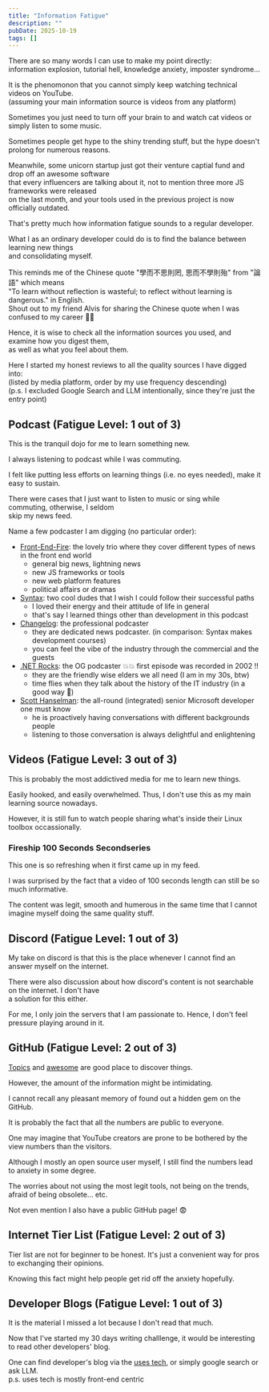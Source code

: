 ```yaml
---
title: "Information Fatigue"
description: ""
pubDate: 2025-10-19
tags: []
---
```


There are so many words I can use to make my point directly:  
information explosion, tutorial hell, knowledge anxiety, imposter syndrome...

It is the phenomonon that you cannot simply keep watching technical videos on YouTube.  
(assuming your main information source is videos from any platform)

Sometimes you just need to turn off your brain to and watch cat videos or simply listen to some music.

Sometimes people get hype to the shiny trending stuff, but the hype doesn't prolong for numerous reasons.

Meanwhile, some unicorn startup just got their venture captial fund and drop off an awesome software  
that every influencers are talking about it, not to mention three more JS frameworks were released  
on the last month, and your tools used in the previous project is now officially outdated.

That's pretty much how information fatigue sounds to a regular developer.

What I as an ordinary developer could do is to find the balance between learning new things  
and consolidating myself.

This reminds me of the Chinese quote "學而不思則罔, 思而不學則殆" from "論語" which means  
"To learn without reflection is wasteful; to reflect without learning is dangerous." in English.  
Shout out to my friend Alvis for sharing the Chinese quote when I was confused to my career 🤜🤛

Hence, it is wise to check all the information sources you used, and examine how you digest them,  
as well as what you feel about them.

Here I started my honest reviews to all the quality sources I have digged into:  
(listed by media platform, order by my use frequency descending)  
(p.s. I excluded Google Search and LLM intentionally, since they're just the entry point)

## Podcast (Fatigue Level: 1 out of 3)

This is the tranquil dojo for me to learn something new.

I always listening to podcast while I was commuting.

I felt like putting less efforts on learning things (i.e. no eyes needed), make it easy to sustain.

There were cases that I just want to listen to music or sing while commuting, otherwise, I seldom  
skip my news feed.

Name a few podcaster I am digging (no particular order):

- [Front-End-Fire](https://front-end-fire.com/): the lovely trio where they cover different types of news in the front end world
  - general big news, lightning news
  - new JS frameworks or tools
  - new web platform features
  - political affairs or dramas
- [Syntax](https://syntax.fm/): two cool dudes that I wish I could follow their successful paths
  - I loved their energy and their attitude of life in general
  - that's say I learned things other than development in this podcast
- [Changelog](https://changelog.com/podcast): the professional podcaster
  - they are dedicated news podcaster. (in comparison: Syntax makes development courses)
  - you can feel the vibe of the industry through the commercial and the guests
- [.NET Rocks](https://www.dotnetrocks.com/about): the OG podcaster 💥💥 first episode was recorded in 2002 !!
  - they are the friendly wise elders we all need (I am in my 30s, btw)
  - time flies when they talk about the history of the IT industry (in a good way 🎷)
- [Scott Hanselman](https://www.hanselman.com/): the all-round (integrated) senior Microsoft developer one must know
  - he is proactively having conversations with different backgrounds people
  - listening to those conversation is always delightful and enlightening

## Videos (Fatigue Level: 3 out of 3)

This is probably the most addictived media for me to learn new things.

Easily hooked, and easily overwhelmed. Thus, I don't use this as my main learning source nowadays.

However, it is still fun to watch people sharing what's inside their Linux toolbox occassionally.

### Fireship 100 Seconds Secondseries

This one is so refreshing when it first came up in my feed.

I was surprised by the fact that a video of 100 seconds length can still be so much informative.

The content was legit, smooth and humerous in the same time that I cannot imagine myself doing
the same quality stuff.

## Discord (Fatigue Level: 1 out of 3)

My take on discord is that this is the place whenever I cannot find an answer myself on the internet.  

There were also discussion about how discord's content is not searchable on the internet. I don't have  
a solution for this either.

For me, I only join the servers that I am passionate to. Hence, I don't feel pressure playing around in it.

## GitHub (Fatigue Level: 2 out of 3)

[Topics](https://github.com/topics) and [awesome](https://github.com/sindresorhus/awesome) are good place to discover things.

However, the amount of the information might be intimidating.

I cannot recall any pleasant memory of found out a hidden gem on the GitHub.

It is probably the fact that all the numbers are public to everyone.

One may imagine that YouTube creators are prone to be bothered by the view numbers than the visitors.

Although I mostly an open source user myself, I still find the numbers lead to anxiety in some degree.

The worries about not using the most legit tools, not being on the trends, afraid of being obsolete... etc.

Not even mention I also have a public GitHub page! 😨

## Internet Tier List (Fatigue Level: 2 out of 3)

Tier list are not for beginner to be honest. It's just a convenient way for pros to exchanging their opinions.

Knowing this fact might help people get rid off the anxiety hopefully.

## Developer Blogs (Fatigue Level: 1 out of 3)

It is the material I missed a lot because I don't read that much.

Now that I've started my 30 days writing challlenge, it would be interesting to read other developers' blog.

One can find developer's blog via the [uses tech](https://uses.tech/), or simply google search or ask LLM.  
p.s. uses tech is mostly front-end centric
